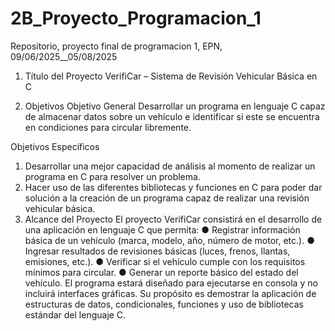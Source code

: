 # 2B_Proyecto_Programacion_1
Repositorio, proyecto final de programacion 1, EPN, 09/06/2025__05/08/2025


1. Título del Proyecto
VerifiCar – Sistema de Revisión Vehicular Básica en C

3. Objetivos
Objetivo General
Desarrollar un programa en lenguaje C capaz de almacenar datos sobre un
vehículo e identificar si este se encuentra en condiciones para circular
libremente.

Objetivos Específicos
1. Desarrollar una mejor capacidad de análisis al momento de realizar un
programa en C para resolver un problema.
2. Hacer uso de las diferentes bibliotecas y funciones en C para poder dar
solución a la creación de un programa capaz de realizar una revisión
vehicular básica.
3. Alcance del Proyecto
El proyecto VerifiCar consistirá en el desarrollo de una aplicación en lenguaje C
que permita:
● Registrar información básica de un vehículo (marca, modelo, año,
número de motor, etc.).
● Ingresar resultados de revisiones básicas (luces, frenos, llantas,
emisiones, etc.).
● Verificar si el vehículo cumple con los requisitos mínimos para circular.
● Generar un reporte básico del estado del vehículo.
El programa estará diseñado para ejecutarse en consola y no incluirá interfaces
gráficas. Su propósito es demostrar la aplicación de estructuras de datos,
condicionales, funciones y uso de bibliotecas estándar del lenguaje C.
